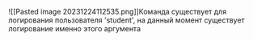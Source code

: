 ![[Pasted image 20231224112535.png]]Команда существует для логирования пользователя 'student', на данный момент существует логирование именно этого аргумента